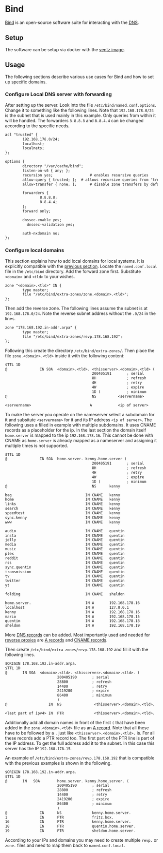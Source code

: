# Bind

[Bind](https://www.isc.org/bind/) is an open-source software suite for
interacting with the [DNS](./dns.md).

## Setup

The software can be setup via docker with the
[ventz image](./docker/ventz_-_bind.md).

## Usage

The following sections describe various use cases for Bind and how to set up
specific domains.

### Configure Local DNS server with forwarding

After setting up the server.
Look into the file `/etc/bind/named.conf.options`.
Change it to something like the following lines.
Note that `192.168.178.0/24` is the subnet that is used mainly in this example.
Only queries from within it will be handled.
The forwarders `8.8.8.8` and `8.8.4.4` can be changed according to the specific
needs.

```txt
acl "trusted" {
        192.168.178.0/24;
        localhost;
        localnets;
};

options {
        directory "/var/cache/bind";
        listen-on-v6 { any; };
        recursion yes;                 # enables resursive queries
        allow-query { trusted; };  # allows recursive queries from "trusted" clients
        allow-transfer { none; };      # disable zone transfers by default

        forwarders {
                8.8.8.8;
                8.8.4.4;
        };
        forward only;

        dnssec-enable yes;
          dnssec-validation yes;

        auth-nxdomain no;
};
```

### Configure local domains

This section explains how to add local domains for local systems.
It is explicitly compatible with the
[previous section](#setup-a-local-dns-server-with-forwarding).
Locate the `named.conf.local` file in the `/etc/bind` directory.
Add the forward zone first.
Substitute `<domain>` and `<tld>` to your wishes.

```txt
zone "<domain>.<tld>" IN {
        type master;
        file "/etc/bind/extra-zones/zone.<domain>.<tld>";
};
```

Then add the reverse zone.
The following lines assume the subnet is at `192.168.178.0/24`.
Note the reverse subnet address without the `.0/24` in the lines.

```txt
zone "178.168.192.in-addr.arpa" {
        type master;
        file "/etc/bind/extra-zones/revp.178.168.192";
};
```

Following this create the directory `/etc/bind/extra-zones/`.
Then place the file `zone.<domain>.<tld>` inside it with the following content:

```txt
$TTL 1D
@               IN SOA  <domain>.<tld>. <thisserver>.<domain>.<tld> (
                                        200405191       ; serial
                                        8H              ; refresh
                                        4H              ; retry
                                        4W              ; expire
                                        1D )            ; minimum
@                                       NS          <servername>

<servername>                           A            <ip of server>
```


To make the server you operate on the nameserver select a subdomain for it and
subsitute `<servername>` for it and its IP address `<ip of server>`.
The following uses a filled in example with multiple subdomains.
It uses CNAME records as a placeholder for the ip.
In the last section the domain itself `home.server` is mapped to the ip
`192.168.178.16`.
This cannot be done with CNAME as `home.server` is already mapped as a
nameserver and assigning it multiple times is not supported.

```txt
$TTL 1D
@               IN SOA  home.server. kenny.home.server (
                                        200405191       ; serial
                                        8H              ; refresh
                                        4H              ; retry
                                        4W              ; expire
                                        1D )            ; minimum
@                                       NS      kenny

bag                                  IN CNAME   kenny
home                                 IN CNAME   kenny
links                                IN CNAME   kenny
search                               IN CNAME   kenny
speedtest                            IN CNAME   kenny
sync.kenny                           IN CNAME   kenny
www                                  IN CNAME   kenny

audio                                IN CNAME   quentin
insta                                IN CNAME   quentin
jelly                                IN CNAME   quentin
media                                IN CNAME   quentin
music                                IN CNAME   quentin
plex                                 IN CNAME   quentin
reddit                               IN CNAME   quentin
rss                                  IN CNAME   quentin
sync.quentin                         IN CNAME   quentin
transmission                         IN CNAME   quentin
tv                                   IN CNAME   quentin
twitter                              IN CNAME   quentin
yt                                   IN CNAME   quentin

folding                              IN CNAME   sheldon

home.server.                         IN A       192.168.178.16
localhost                            IN A       127.0.0.1
kenny                                IN A       192.168.178.16
mario                                IN A       192.168.178.15
quentin                              IN A       192.168.178.18
sheldon                              IN A       192.168.178.19
```

More [DNS records](./dns.md#records) can be added.
Most importantly used and needed for [reverse proxies](./reverse-proxy.md) are
[A records](./dns.md#a-record) and [CNAME records](./dns.md#cname-record).

Then create `/etc/bind/extra-zones/revp.178.168.192` and fill it with the
following lines.

```txt
$ORIGIN 178.168.192.in-addr.arpa.
$TTL 1D
@       IN SOA  <domain>.<tld>. <thisserver>.<domain>.<tld>. (
                        200405190       ; serial
                        28800           ; refresh
                        14400           ; retry
                        2419200         ; expire
                        86400           ; minimum
                        )
@                   IN  NS               <thisserver>.<domain>.<tld>.

<last part of ipv4> IN  PTR              <thisserver>.<domain>.<tld>.
```

Additionally add all domain names in front of the first `(` that have been
added in the `zone.<domain>.<tld>` file as an [A record](./dns.md#a-record).
Note that all these have to be followed by a `.` just like
`<thisserver>.<domain>.<tld>.` is.
For all these records add a PTR record too.
The first part of the PTR line is part of the IP address.
To get the full address add it to the subnet.
In this case this server has the IP `192.168.178.15`.

An example of `/etc/bind/extra-zones/revp.178.168.192` that is compatible with
the previous examples is shown in the following.

```txt
$ORIGIN 178.168.192.in-addr.arpa.
$TTL 1D
@       IN   SOA        home.server. kenny.home.server. (
                        200405190       ; serial
                        28800           ; refresh
                        14400           ; retry
                        2419200         ; expire
                        86400           ; minimum
                        )
@               IN      NS              kenny.home.server.
1               IN      PTR             fritz.box.
16              IN      PTR             kenny.home.server.
18              IN      PTR             quentin.home.server.
19              IN      PTR             sheldon.home.server.
```

According to your IPs and domains you may need to create multiple `revp.` or
`zone.` files and need to map them back to `named.conf.local`.
